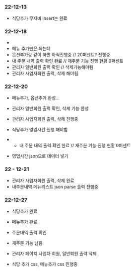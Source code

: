 ### 22-12-13
- 식당추가 무자비 insert는 완료

### 22-12-18
- 
- 메뉴 추가만은 되는데
- 옵션추가랑 같이 하면 아직진행중 // 20퍼센트? 진행중
- 내 주문 내역 출력 확인 완료 // 재주문 기능 진행 현황 0퍼센트
- 관리자 일반회원 출력 확인 // 삭제기능해야됨
- 관리자 사업자회원 출력, 삭제  해야됨
### 22-12-20
- 메뉴추가, 옵션추가 완성...
- 관리자 일반회원 출력 확인, 삭제 기능 완성



- 관리자 사업자회원 출력, 삭제 진행중
- 식당추가 영업시간 진행 해야함
- - 내 주문 내역 출력 확인 완료 // 재주문 기능 진행 현황 0퍼센트
- 영업시간 json으로 데이터 넣기
### 22 - 12-21

- 관리자 사업자회원 출력, 삭제 완료 
- 내주문내역 메뉴리스트 json parse 출력 진행중

### 22-12-27
- 식당추가 완료
- 메뉴추가 완료
- 주문내역 출력 확인
- 재주문 기능 남음
- 관리자 페이지 사업자 회원, 일반회원 출력 삭제

- 식당 추가 css, 메뉴추가 css 진행중


